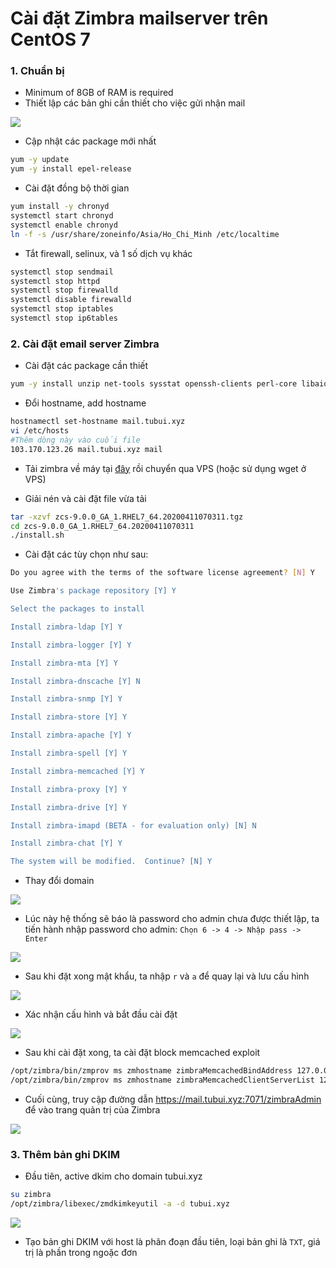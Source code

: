 # Cài đặt Zimbra mailserver trên CentOS 7

### 1. Chuẩn bị
- Minimum of 8GB of RAM is required
- Thiết lập các bản ghi cần thiết cho việc gửi nhận mail

![](./images/records.png)

- Cập nhật các package mới nhất

```sh
yum -y update
yum -y install epel-release
```

- Cài đặt đồng bộ thời gian

```sh
yum install -y chronyd
systemctl start chronyd
systemctl enable chronyd
ln -f -s /usr/share/zoneinfo/Asia/Ho_Chi_Minh /etc/localtime
```

- Tắt firewall, selinux, và 1 số dịch vụ khác

```sh
systemctl stop sendmail
systemctl stop httpd
systemctl stop firewalld
systemctl disable firewalld
systemctl stop iptables
systemctl stop ip6tables
```

### 2. Cài đặt email server Zimbra

- Cài đặt các package cần thiết

```sh
yum -y install unzip net-tools sysstat openssh-clients perl-core libaio nmap-ncat libstdc++.so.6 nano wget 
```

- Đổi hostname, add hostname

```sh
hostnamectl set-hostname mail.tubui.xyz
vi /etc/hosts
#Thêm dòng này vào cuối file
103.170.123.26 mail.tubui.xyz mail
```

- Tải zimbra về máy tại [đây](https://s3.beezim.fr/beebot/upload/09830127-c2f1-43cb-b3fa-c35fc514e539/zcs-9.0.0_GA_1.RHEL7_64.20200411070311.tgz) rồi chuyển qua VPS (hoặc sử dụng wget ở VPS)

- Giải nén và cài đặt file vừa tải

```sh
tar -xzvf zcs-9.0.0_GA_1.RHEL7_64.20200411070311.tgz
cd zcs-9.0.0_GA_1.RHEL7_64.20200411070311
./install.sh
```

- Cài đặt các tùy chọn như sau:

```sh
Do you agree with the terms of the software license agreement? [N] Y

Use Zimbra's package repository [Y] Y

Select the packages to install

Install zimbra-ldap [Y] Y

Install zimbra-logger [Y] Y

Install zimbra-mta [Y] Y

Install zimbra-dnscache [Y] N

Install zimbra-snmp [Y] Y

Install zimbra-store [Y] Y

Install zimbra-apache [Y] Y

Install zimbra-spell [Y] Y

Install zimbra-memcached [Y] Y

Install zimbra-proxy [Y] Y

Install zimbra-drive [Y] Y

Install zimbra-imapd (BETA - for evaluation only) [N] N

Install zimbra-chat [Y] Y

The system will be modified.  Continue? [N] Y
```

- Thay đổi domain

![](./images/change_domain.png)

- Lúc này hệ thống sẽ báo là password cho admin chưa được thiết lập, ta tiến hành nhập password cho admin: ```Chọn 6 -> 4 -> Nhập pass -> Enter```

![](./images/change_password.png)

- Sau khi đặt xong mật khẩu, ta nhập ```r``` và ```a``` để quay lại và lưu cấu hình

![](./images/back2menu.png)

- Xác nhận cấu hình và bắt đầu cài đặt

![](./images/accept_conf.png)

- Sau khi cài đặt xong, ta cài đặt block memcached exploit

```sh
/opt/zimbra/bin/zmprov ms zmhostname zimbraMemcachedBindAddress 127.0.0.1
/opt/zimbra/bin/zmprov ms zmhostname zimbraMemcachedClientServerList 127.0.0.1
```

- Cuối cùng, truy cập đường dẫn https://mail.tubui.xyz:7071/zimbraAdmin để vào trang quản trị của Zimbra

![](./images/done_setup.png)

### 3. Thêm bản ghi DKIM

- Đầu tiên, active dkim cho domain tubui.xyz

```sh
su zimbra
/opt/zimbra/libexec/zmdkimkeyutil -a -d tubui.xyz
```

![](./images/zimbra_dkim_active.png)

- Tạo bản ghi DKIM với host là phân đoạn đầu tiên, loại bản ghi là ```TXT```, giá trị là phần trong ngoặc đơn



